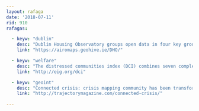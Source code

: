 ```yaml
---
layout: rafaga
date: '2018-07-11'
rid: 910
rafagas:

  - keyw: "dublin"
    desc: "Dublin Housing Observatory groups open data in four key groups around accessible housing"
    link: "https://airomaps.geohive.ie/DHO/"

  - keyw: "welfare"
    desc: "The distressed communities index (DCI) combines seven complementary metrics on the economic USA community well-being"
    link: "http://eig.org/dci"

  - keyw: "geoint"
    desc: "Connected crisis: crisis mapping community has been transformed by geospatial intelligence, making the USA way more aware about natural disasters"
    link: "http://trajectorymagazine.com/connected-crisis/"

---
```

